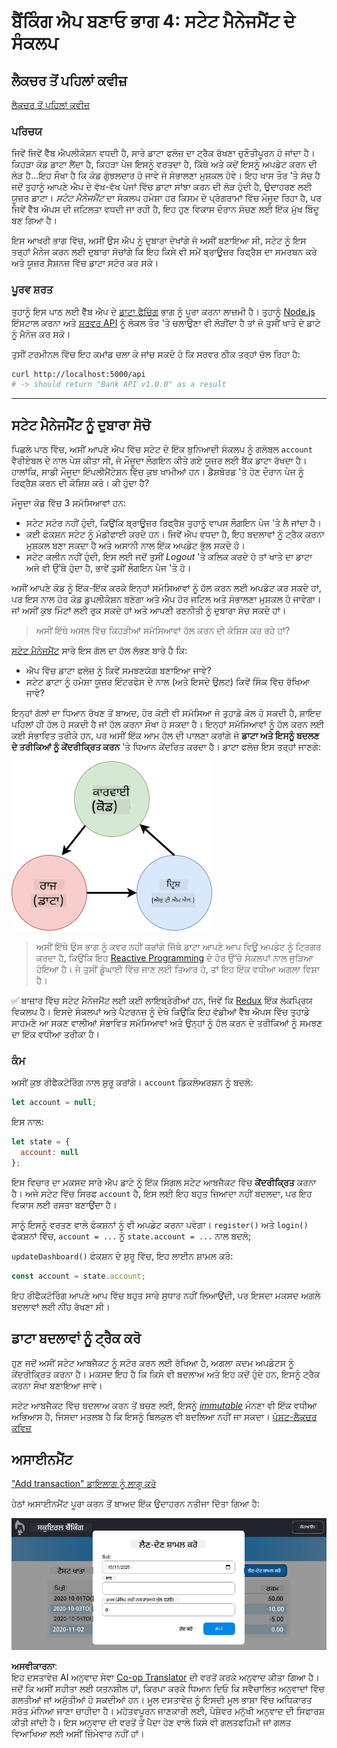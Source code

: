 <!--
CO_OP_TRANSLATOR_METADATA:
{
  "original_hash": "4fa20c513e367e9cdd401bf49ae16e33",
  "translation_date": "2025-08-26T00:46:00+00:00",
  "source_file": "7-bank-project/4-state-management/README.md",
  "language_code": "pa"
}
-->
# ਬੈਂਕਿੰਗ ਐਪ ਬਣਾਓ ਭਾਗ 4: ਸਟੇਟ ਮੈਨੇਜਮੈਂਟ ਦੇ ਸੰਕਲਪ

## ਲੈਕਚਰ ਤੋਂ ਪਹਿਲਾਂ ਕਵੀਜ਼

[ਲੈਕਚਰ ਤੋਂ ਪਹਿਲਾਂ ਕਵੀਜ਼](https://ff-quizzes.netlify.app/web/quiz/47)

### ਪਰਿਚਯ

ਜਿਵੇਂ ਜਿਵੇਂ ਵੈੱਬ ਐਪਲੀਕੇਸ਼ਨ ਵਧਦੀ ਹੈ, ਸਾਰੇ ਡਾਟਾ ਫਲੋਜ਼ ਦਾ ਟ੍ਰੈਕ ਰੱਖਣਾ ਚੁਣੌਤੀਪੂਰਨ ਹੋ ਜਾਂਦਾ ਹੈ। ਕਿਹੜਾ ਕੋਡ ਡਾਟਾ ਲੈਂਦਾ ਹੈ, ਕਿਹੜਾ ਪੇਜ ਇਸਨੂੰ ਵਰਤਦਾ ਹੈ, ਕਿੱਥੇ ਅਤੇ ਕਦੋਂ ਇਸਨੂੰ ਅਪਡੇਟ ਕਰਨ ਦੀ ਲੋੜ ਹੈ...ਇਹ ਸੌਖਾ ਹੈ ਕਿ ਕੋਡ ਗੁੰਝਲਦਾਰ ਹੋ ਜਾਵੇ ਜੋ ਸੰਭਾਲਣਾ ਮੁਸ਼ਕਲ ਹੋਵੇ। ਇਹ ਖਾਸ ਤੌਰ 'ਤੇ ਸੱਚ ਹੈ ਜਦੋਂ ਤੁਹਾਨੂੰ ਆਪਣੇ ਐਪ ਦੇ ਵੱਖ-ਵੱਖ ਪੇਜਾਂ ਵਿੱਚ ਡਾਟਾ ਸਾਂਝਾ ਕਰਨ ਦੀ ਲੋੜ ਹੁੰਦੀ ਹੈ, ਉਦਾਹਰਣ ਲਈ ਯੂਜ਼ਰ ਡਾਟਾ। *ਸਟੇਟ ਮੈਨੇਜਮੈਂਟ* ਦਾ ਸੰਕਲਪ ਹਮੇਸ਼ਾ ਹਰ ਕਿਸਮ ਦੇ ਪ੍ਰੋਗਰਾਮਾਂ ਵਿੱਚ ਮੌਜੂਦ ਰਿਹਾ ਹੈ, ਪਰ ਜਿਵੇਂ ਵੈੱਬ ਐਪਸ ਦੀ ਜਟਿਲਤਾ ਵਧਦੀ ਜਾ ਰਹੀ ਹੈ, ਇਹ ਹੁਣ ਵਿਕਾਸ ਦੌਰਾਨ ਸੋਚਣ ਲਈ ਇੱਕ ਮੁੱਖ ਬਿੰਦੂ ਬਣ ਗਿਆ ਹੈ।

ਇਸ ਆਖਰੀ ਭਾਗ ਵਿੱਚ, ਅਸੀਂ ਉਸ ਐਪ ਨੂੰ ਦੁਬਾਰਾ ਦੇਖਾਂਗੇ ਜੋ ਅਸੀਂ ਬਣਾਇਆ ਸੀ, ਸਟੇਟ ਨੂੰ ਇਸ ਤਰ੍ਹਾਂ ਮੈਨੇਜ ਕਰਨ ਲਈ ਦੁਬਾਰਾ ਸੋਚਾਂਗੇ ਕਿ ਇਹ ਕਿਸੇ ਵੀ ਸਮੇਂ ਬ੍ਰਾਊਜ਼ਰ ਰਿਫ੍ਰੈਸ਼ ਦਾ ਸਮਰਥਨ ਕਰੇ ਅਤੇ ਯੂਜ਼ਰ ਸੈਸ਼ਨਜ਼ ਵਿੱਚ ਡਾਟਾ ਸਟੋਰ ਕਰ ਸਕੇ।

### ਪੂਰਵ ਸ਼ਰਤ

ਤੁਹਾਨੂੰ ਇਸ ਪਾਠ ਲਈ ਵੈੱਬ ਐਪ ਦੇ [ਡਾਟਾ ਫੈਚਿੰਗ](../3-data/README.md) ਭਾਗ ਨੂੰ ਪੂਰਾ ਕਰਨਾ ਲਾਜ਼ਮੀ ਹੈ। ਤੁਹਾਨੂੰ [Node.js](https://nodejs.org) ਇੰਸਟਾਲ ਕਰਨਾ ਅਤੇ [ਸਰਵਰ API](../api/README.md) ਨੂੰ ਲੋਕਲ ਤੌਰ 'ਤੇ ਚਲਾਉਣਾ ਵੀ ਲੋੜੀਂਦਾ ਹੈ ਤਾਂ ਜੋ ਤੁਸੀਂ ਖਾਤੇ ਦੇ ਡਾਟੇ ਨੂੰ ਮੈਨੇਜ ਕਰ ਸਕੋ।

ਤੁਸੀਂ ਟਰਮੀਨਲ ਵਿੱਚ ਇਹ ਕਮਾਂਡ ਚਲਾ ਕੇ ਜਾਂਚ ਸਕਦੇ ਹੋ ਕਿ ਸਰਵਰ ਠੀਕ ਤਰ੍ਹਾਂ ਚੱਲ ਰਿਹਾ ਹੈ:

```sh
curl http://localhost:5000/api
# -> should return "Bank API v1.0.0" as a result
```

---

## ਸਟੇਟ ਮੈਨੇਜਮੈਂਟ ਨੂੰ ਦੁਬਾਰਾ ਸੋਚੋ

ਪਿਛਲੇ ਪਾਠ ਵਿੱਚ, ਅਸੀਂ ਆਪਣੇ ਐਪ ਵਿੱਚ ਸਟੇਟ ਦੇ ਇੱਕ ਬੁਨਿਆਦੀ ਸੰਕਲਪ ਨੂੰ ਗਲੋਬਲ `account` ਵੈਰੀਏਬਲ ਦੇ ਨਾਲ ਪੇਸ਼ ਕੀਤਾ ਸੀ, ਜੋ ਮੌਜੂਦਾ ਲੌਗਇਨ ਕੀਤੇ ਗਏ ਯੂਜ਼ਰ ਲਈ ਬੈਂਕ ਡਾਟਾ ਰੱਖਦਾ ਹੈ। ਹਾਲਾਂਕਿ, ਸਾਡੀ ਮੌਜੂਦਾ ਇੰਪਲੀਮੈਂਟੇਸ਼ਨ ਵਿੱਚ ਕੁਝ ਖਾਮੀਆਂ ਹਨ। ਡੈਸ਼ਬੋਰਡ 'ਤੇ ਹੋਣ ਦੌਰਾਨ ਪੇਜ ਨੂੰ ਰਿਫ੍ਰੈਸ਼ ਕਰਨ ਦੀ ਕੋਸ਼ਿਸ਼ ਕਰੋ। ਕੀ ਹੁੰਦਾ ਹੈ?

ਮੌਜੂਦਾ ਕੋਡ ਵਿੱਚ 3 ਸਮੱਸਿਆਵਾਂ ਹਨ:

- ਸਟੇਟ ਸਟੋਰ ਨਹੀਂ ਹੁੰਦੀ, ਕਿਉਂਕਿ ਬ੍ਰਾਊਜ਼ਰ ਰਿਫ੍ਰੈਸ਼ ਤੁਹਾਨੂੰ ਵਾਪਸ ਲੌਗਇਨ ਪੇਜ 'ਤੇ ਲੈ ਜਾਂਦਾ ਹੈ।
- ਕਈ ਫੰਕਸ਼ਨ ਸਟੇਟ ਨੂੰ ਮੋਡੀਫਾਈ ਕਰਦੇ ਹਨ। ਜਿਵੇਂ ਐਪ ਵਧਦਾ ਹੈ, ਇਹ ਬਦਲਾਵਾਂ ਨੂੰ ਟ੍ਰੈਕ ਕਰਨਾ ਮੁਸ਼ਕਲ ਬਣਾ ਸਕਦਾ ਹੈ ਅਤੇ ਅਸਾਨੀ ਨਾਲ ਇੱਕ ਅਪਡੇਟ ਭੁੱਲ ਸਕਦੇ ਹੋ।
- ਸਟੇਟ ਕਲੀਨ ਨਹੀਂ ਹੁੰਦੀ, ਇਸ ਲਈ ਜਦੋਂ ਤੁਸੀਂ *Logout* 'ਤੇ ਕਲਿਕ ਕਰਦੇ ਹੋ ਤਾਂ ਖਾਤੇ ਦਾ ਡਾਟਾ ਅਜੇ ਵੀ ਉੱਥੇ ਹੁੰਦਾ ਹੈ, ਭਾਵੇਂ ਤੁਸੀਂ ਲੌਗਇਨ ਪੇਜ 'ਤੇ ਹੋ।

ਅਸੀਂ ਆਪਣੇ ਕੋਡ ਨੂੰ ਇੱਕ-ਇੱਕ ਕਰਕੇ ਇਨ੍ਹਾਂ ਸਮੱਸਿਆਵਾਂ ਨੂੰ ਹੱਲ ਕਰਨ ਲਈ ਅਪਡੇਟ ਕਰ ਸਕਦੇ ਹਾਂ, ਪਰ ਇਸ ਨਾਲ ਹੋਰ ਕੋਡ ਡੁਪਲੀਕੇਸ਼ਨ ਬਣੇਗਾ ਅਤੇ ਐਪ ਹੋਰ ਜਟਿਲ ਅਤੇ ਸੰਭਾਲਣਾ ਮੁਸ਼ਕਲ ਹੋ ਜਾਵੇਗਾ। ਜਾਂ ਅਸੀਂ ਕੁਝ ਮਿੰਟਾਂ ਲਈ ਰੁਕ ਸਕਦੇ ਹਾਂ ਅਤੇ ਆਪਣੀ ਰਣਨੀਤੀ ਨੂੰ ਦੁਬਾਰਾ ਸੋਚ ਸਕਦੇ ਹਾਂ।

> ਅਸੀਂ ਇੱਥੇ ਅਸਲ ਵਿੱਚ ਕਿਹੜੀਆਂ ਸਮੱਸਿਆਵਾਂ ਹੱਲ ਕਰਨ ਦੀ ਕੋਸ਼ਿਸ਼ ਕਰ ਰਹੇ ਹਾਂ?

[ਸਟੇਟ ਮੈਨੇਜਮੈਂਟ](https://en.wikipedia.org/wiki/State_management) ਸਾਰੇ ਇਸ ਗੱਲ ਦਾ ਹੱਲ ਲੱਭਣ ਬਾਰੇ ਹੈ ਕਿ:

- ਐਪ ਵਿੱਚ ਡਾਟਾ ਫਲੋਜ਼ ਨੂੰ ਕਿਵੇਂ ਸਮਝਣਯੋਗ ਬਣਾਇਆ ਜਾਵੇ?
- ਸਟੇਟ ਡਾਟਾ ਨੂੰ ਹਮੇਸ਼ਾ ਯੂਜ਼ਰ ਇੰਟਰਫੇਸ ਦੇ ਨਾਲ (ਅਤੇ ਇਸਦੇ ਉਲਟ) ਕਿਵੇਂ ਸਿੰਕ ਵਿੱਚ ਰੱਖਿਆ ਜਾਵੇ?

ਇਨ੍ਹਾਂ ਗੱਲਾਂ ਦਾ ਧਿਆਨ ਰੱਖਣ ਤੋਂ ਬਾਅਦ, ਹੋਰ ਕੋਈ ਵੀ ਸਮੱਸਿਆ ਜੋ ਤੁਹਾਡੇ ਕੋਲ ਹੋ ਸਕਦੀ ਹੈ, ਸ਼ਾਇਦ ਪਹਿਲਾਂ ਹੀ ਹੱਲ ਹੋ ਸਕਦੀ ਹੈ ਜਾਂ ਹੱਲ ਕਰਨਾ ਸੌਖਾ ਹੋ ਸਕਦਾ ਹੈ। ਇਨ੍ਹਾਂ ਸਮੱਸਿਆਵਾਂ ਨੂੰ ਹੱਲ ਕਰਨ ਲਈ ਕਈ ਸੰਭਾਵਿਤ ਤਰੀਕੇ ਹਨ, ਪਰ ਅਸੀਂ ਇੱਕ ਆਮ ਹੱਲ ਦੀ ਪਾਲਣਾ ਕਰਾਂਗੇ ਜੋ **ਡਾਟਾ ਅਤੇ ਇਸਨੂੰ ਬਦਲਣ ਦੇ ਤਰੀਕਿਆਂ ਨੂੰ ਕੇਂਦਰੀਕ੍ਰਿਤ ਕਰਨ** 'ਤੇ ਧਿਆਨ ਕੇਂਦਰਿਤ ਕਰਦਾ ਹੈ। ਡਾਟਾ ਫਲੋਜ਼ ਇਸ ਤਰ੍ਹਾਂ ਜਾਣਗੇ:

![HTML, ਯੂਜ਼ਰ ਐਕਸ਼ਨ ਅਤੇ ਸਟੇਟ ਦੇ ਵਿਚਕਾਰ ਡਾਟਾ ਫਲੋਜ਼ ਦਿਖਾਉਣ ਵਾਲੀ ਸਕੀਮਾ](../../../../translated_images/data-flow.fa2354e0908fecc89b488010dedf4871418a992edffa17e73441d257add18da4.pa.png)

> ਅਸੀਂ ਇੱਥੇ ਉਸ ਭਾਗ ਨੂੰ ਕਵਰ ਨਹੀਂ ਕਰਾਂਗੇ ਜਿੱਥੇ ਡਾਟਾ ਆਪਣੇ ਆਪ ਵਿਊ ਅਪਡੇਟ ਨੂੰ ਟ੍ਰਿਗਰ ਕਰਦਾ ਹੈ, ਕਿਉਂਕਿ ਇਹ [Reactive Programming](https://en.wikipedia.org/wiki/Reactive_programming) ਦੇ ਹੋਰ ਉੱਚੇ ਸੰਕਲਪਾਂ ਨਾਲ ਜੁੜਿਆ ਹੋਇਆ ਹੈ। ਜੇ ਤੁਸੀਂ ਡੂੰਘਾਈ ਵਿੱਚ ਜਾਣ ਲਈ ਤਿਆਰ ਹੋ, ਤਾਂ ਇਹ ਇੱਕ ਵਧੀਆ ਅਗਲਾ ਵਿਸ਼ਾ ਹੈ।

✅ ਬਾਜ਼ਾਰ ਵਿੱਚ ਸਟੇਟ ਮੈਨੇਜਮੈਂਟ ਲਈ ਕਈ ਲਾਇਬ੍ਰੇਰੀਆਂ ਹਨ, ਜਿਵੇਂ ਕਿ [Redux](https://redux.js.org) ਇੱਕ ਲੋਕਪ੍ਰਿਯ ਵਿਕਲਪ ਹੈ। ਇਸਦੇ ਸੰਕਲਪਾਂ ਅਤੇ ਪੈਟਰਨਜ਼ ਨੂੰ ਦੇਖੋ ਕਿਉਂਕਿ ਇਹ ਵੱਡੀਆਂ ਵੈੱਬ ਐਪਸ ਵਿੱਚ ਤੁਹਾਡੇ ਸਾਹਮਣੇ ਆ ਸਕਣ ਵਾਲੀਆਂ ਸੰਭਾਵਿਤ ਸਮੱਸਿਆਵਾਂ ਅਤੇ ਉਨ੍ਹਾਂ ਨੂੰ ਹੱਲ ਕਰਨ ਦੇ ਤਰੀਕਿਆਂ ਨੂੰ ਸਮਝਣ ਦਾ ਇੱਕ ਵਧੀਆ ਤਰੀਕਾ ਹੈ।

### ਕੰਮ

ਅਸੀਂ ਕੁਝ ਰੀਫੈਕਟੋਰਿੰਗ ਨਾਲ ਸ਼ੁਰੂ ਕਰਾਂਗੇ। `account` ਡਿਕਲੇਅਰਸ਼ਨ ਨੂੰ ਬਦਲੋ:

```js
let account = null;
```

ਇਸ ਨਾਲ:

```js
let state = {
  account: null
};
```

ਇਸ ਵਿਚਾਰ ਦਾ ਮਕਸਦ ਸਾਰੇ ਐਪ ਡਾਟੇ ਨੂੰ ਇੱਕ ਸਿੰਗਲ ਸਟੇਟ ਆਬਜੈਕਟ ਵਿੱਚ **ਕੇਂਦਰੀਕ੍ਰਿਤ** ਕਰਨਾ ਹੈ। ਅਜੇ ਸਟੇਟ ਵਿੱਚ ਸਿਰਫ `account` ਹੈ, ਇਸ ਲਈ ਇਹ ਬਹੁਤ ਜ਼ਿਆਦਾ ਨਹੀਂ ਬਦਲਦਾ, ਪਰ ਇਹ ਵਿਕਾਸ ਲਈ ਰਸਤਾ ਬਣਾਉਂਦਾ ਹੈ।

ਸਾਨੂੰ ਇਸਨੂੰ ਵਰਤਣ ਵਾਲੇ ਫੰਕਸ਼ਨਾਂ ਨੂੰ ਵੀ ਅਪਡੇਟ ਕਰਨਾ ਪਵੇਗਾ। `register()` ਅਤੇ `login()` ਫੰਕਸ਼ਨਾਂ ਵਿੱਚ, `account = ...` ਨੂੰ `state.account = ...` ਨਾਲ ਬਦਲੋ;

`updateDashboard()` ਫੰਕਸ਼ਨ ਦੇ ਸ਼ੁਰੂ ਵਿੱਚ, ਇਹ ਲਾਈਨ ਸ਼ਾਮਲ ਕਰੋ:

```js
const account = state.account;
```

ਇਹ ਰੀਫੈਕਟੋਰਿੰਗ ਆਪਣੇ ਆਪ ਵਿੱਚ ਬਹੁਤ ਸਾਰੇ ਸੁਧਾਰ ਨਹੀਂ ਲਿਆਉਂਦੀ, ਪਰ ਇਸਦਾ ਮਕਸਦ ਅਗਲੇ ਬਦਲਾਵਾਂ ਲਈ ਨੀਂਹ ਰੱਖਣਾ ਸੀ।

## ਡਾਟਾ ਬਦਲਾਵਾਂ ਨੂੰ ਟ੍ਰੈਕ ਕਰੋ

ਹੁਣ ਜਦੋਂ ਅਸੀਂ ਸਟੇਟ ਆਬਜੈਕਟ ਨੂੰ ਸਟੋਰ ਕਰਨ ਲਈ ਰੱਖਿਆ ਹੈ, ਅਗਲਾ ਕਦਮ ਅਪਡੇਟਸ ਨੂੰ ਕੇਂਦਰੀਕ੍ਰਿਤ ਕਰਨਾ ਹੈ। ਮਕਸਦ ਇਹ ਹੈ ਕਿ ਕਿਸੇ ਵੀ ਬਦਲਾਅ ਅਤੇ ਇਹ ਕਦੋਂ ਹੁੰਦੇ ਹਨ, ਇਸਨੂੰ ਟ੍ਰੈਕ ਕਰਨਾ ਸੌਖਾ ਬਣਾਇਆ ਜਾਵੇ।

ਸਟੇਟ ਆਬਜੈਕਟ ਵਿੱਚ ਬਦਲਾਅ ਕਰਨ ਤੋਂ ਬਚਣ ਲਈ, ਇਸਨੂੰ [*immutable*](https://en.wikipedia.org/wiki/Immutable_object) ਮੰਨਣਾ ਵੀ ਇੱਕ ਵਧੀਆ ਅਭਿਆਸ ਹੈ, ਜਿਸਦਾ ਮਤਲਬ ਹੈ ਕਿ ਇਸਨੂੰ ਬਿਲਕੁਲ ਵੀ ਬਦਲਿਆ ਨਹੀਂ ਜਾ ਸਕਦਾ।
[ਪੋਸਟ-ਲੈਕਚਰ ਕਵਿਜ਼](https://ff-quizzes.netlify.app/web/quiz/48)

## ਅਸਾਈਨਮੈਂਟ

["Add transaction" ਡਾਇਲਾਗ ਨੂੰ ਲਾਗੂ ਕਰੋ](assignment.md)

ਹੇਠਾਂ ਅਸਾਈਨਮੈਂਟ ਪੂਰਾ ਕਰਨ ਤੋਂ ਬਾਅਦ ਇੱਕ ਉਦਾਹਰਨ ਨਤੀਜਾ ਦਿੱਤਾ ਗਿਆ ਹੈ:

![ਸਕ੍ਰੀਨਸ਼ਾਟ ਜੋ "Add transaction" ਡਾਇਲਾਗ ਦਾ ਉਦਾਹਰਨ ਦਿਖਾ ਰਿਹਾ ਹੈ](../../../../translated_images/dialog.93bba104afeb79f12f65ebf8f521c5d64e179c40b791c49c242cf15f7e7fab15.pa.png)

**ਅਸਵੀਕਾਰਨਾ**:  
ਇਹ ਦਸਤਾਵੇਜ਼ AI ਅਨੁਵਾਦ ਸੇਵਾ [Co-op Translator](https://github.com/Azure/co-op-translator) ਦੀ ਵਰਤੋਂ ਕਰਕੇ ਅਨੁਵਾਦ ਕੀਤਾ ਗਿਆ ਹੈ। ਜਦੋਂ ਕਿ ਅਸੀਂ ਸਹੀਤਾ ਲਈ ਯਤਨਸ਼ੀਲ ਹਾਂ, ਕਿਰਪਾ ਕਰਕੇ ਧਿਆਨ ਦਿਓ ਕਿ ਸਵੈਚਾਲਿਤ ਅਨੁਵਾਦਾਂ ਵਿੱਚ ਗਲਤੀਆਂ ਜਾਂ ਅਸੁੱਤੀਆਂ ਹੋ ਸਕਦੀਆਂ ਹਨ। ਮੂਲ ਦਸਤਾਵੇਜ਼ ਨੂੰ ਇਸਦੀ ਮੂਲ ਭਾਸ਼ਾ ਵਿੱਚ ਅਧਿਕਾਰਤ ਸਰੋਤ ਮੰਨਿਆ ਜਾਣਾ ਚਾਹੀਦਾ ਹੈ। ਮਹੱਤਵਪੂਰਨ ਜਾਣਕਾਰੀ ਲਈ, ਪੇਸ਼ੇਵਰ ਮਨੁੱਖੀ ਅਨੁਵਾਦ ਦੀ ਸਿਫਾਰਸ਼ ਕੀਤੀ ਜਾਂਦੀ ਹੈ। ਇਸ ਅਨੁਵਾਦ ਦੀ ਵਰਤੋਂ ਤੋਂ ਪੈਦਾ ਹੋਣ ਵਾਲੇ ਕਿਸੇ ਵੀ ਗਲਤਫਹਿਮੀ ਜਾਂ ਗਲਤ ਵਿਆਖਿਆ ਲਈ ਅਸੀਂ ਜ਼ਿੰਮੇਵਾਰ ਨਹੀਂ ਹਾਂ।
